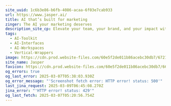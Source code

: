 ```yaml
---
site_uuid: 1c6b3e86-b6fb-4086-acaa-6f03e7cab933
url: https://www.jasper.ai/
title: AI that’s built for marketing
zinger: The AI your marketing deserves
description_site_cp: Elevate your team, your brand, and your impact with AI that's built for marketing.
tags:
  - AI-Toolkit
  - AI-Interfaces
  - AI-Workspaces
  - Vertical-Wrappers
image: https://cdn.prod.website-files.com/60e5f2de011b86acebc30db7/6721362b1fb2e6a2ef070051_Opengraph%20Image%20-%20Main.png
site_name: Jasper
favicon: https://cdn.prod.website-files.com/60e5f2de011b86acebc30db7/666f33302a54fab58083c231_Favicon.png
og_errors: true
og_last_error: 2025-03-07T05:38:03.930Z
og_error_message: "'Screenshot fetch error: HTTP error! status: 500'"
last_jina_request: 2025-03-09T06:45:08.270Z
jina_error: "'HTTP error! status: 429'"
og_last_fetch: 2025-03-07T05:20:56.754Z
---
```


